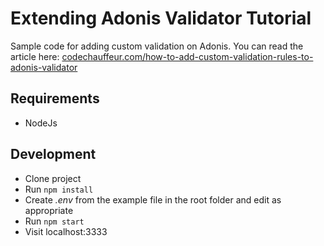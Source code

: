 # Extending Adonis Validator Tutorial

Sample code for adding custom validation on Adonis. You can read the article here: 
[codechauffeur.com/how-to-add-custom-validation-rules-to-adonis-validator](https://codechauffeur.com/how-to-add-custom-validation-rules-to-adonis-validator)

## Requirements

- NodeJs

## Development

- Clone project
- Run `npm install`
- Create *.env* from the example file in the root folder and edit as appropriate
- Run `npm start`
- Visit localhost:3333
  

